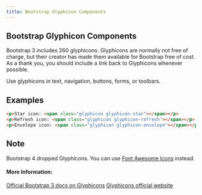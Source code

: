 ```yaml
---
title: Bootstrap Glyphicon Components
---
```

## Bootstrap Glyphicon Components

Bootstrap 3 includes 260 glyphicons. Glyphicons are normally not free of charge, but their creator has made them available for Bootstrap free of cost. As a thank you, you should include a link back to Glyphicons whenever possible.

Use glyphicons in text, navigation, buttons, forms, or toolbars.

## Examples

```html
<p>Star icon: <span class="glyphicon glyphicon-star"></span></p>
<p>Refresh icon: <span class="glyphicon glyphicon-refresh"></span></p>
<p>Envelope icon: <span class="glyphicon glyphicon-envelope"></span></p> 
```

## Note
Bootstrap 4 dropped Glyphicons. You can use <a href='http://fontawesome.io/icons/' target='_blank' rel='nofollow'>Font Awesome Icons</a> instead.

#### More Information:
<a href='https://getbootstrap.com/docs/3.3/components/#glyphicons' target='_blank' rel='nofollow'>Official Bootstrap 3 docs on Glyphicons</a>
<a href='https://glyphicons.com/' target='_blank' rel='nofollow'>Glyphicons official website</a>



